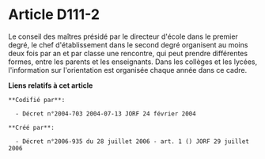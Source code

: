 # Article D111-2

Le conseil des maîtres présidé par le directeur d'école dans le premier degré, le chef d'établissement dans le second degré
organisent au moins deux fois par an et par classe une rencontre, qui peut prendre différentes formes, entre les parents et
les enseignants. Dans les collèges et les lycées, l'information sur l'orientation est organisée chaque année dans ce cadre.

**Liens relatifs à cet article**

	**Codifié par**:

	  - Décret n°2004-703 2004-07-13 JORF 24 février 2004

	**Créé par**:

	  - Décret n°2006-935 du 28 juillet 2006 - art. 1 () JORF 29 juillet 2006
